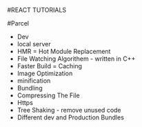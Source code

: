 #REACT TUTORIALS 

#Parcel
- Dev
- local server
- HMR = Hot Module Replacement
- File Watching Algorithem - written in C++
- Faster Build = Caching
- Image Optimization
- minification 
- Bundling
- Compressing The File
- Https
- Tree Shaking - remove unused code 
-  Different dev and Production Bundles
